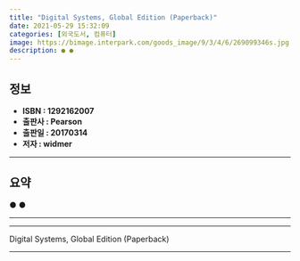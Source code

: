 ```yaml
---
title: "Digital Systems, Global Edition (Paperback)"
date: 2021-05-29 15:32:09
categories: [외국도서, 컴퓨터]
image: https://bimage.interpark.com/goods_image/9/3/4/6/269099346s.jpg
description: ● ●
---
```


## **정보**

- **ISBN : 1292162007**
- **출판사 : Pearson**
- **출판일 : 20170314**
- **저자 : widmer**

------



## **요약**

●  ●  

------



------


Digital Systems, Global Edition (Paperback) 

------


